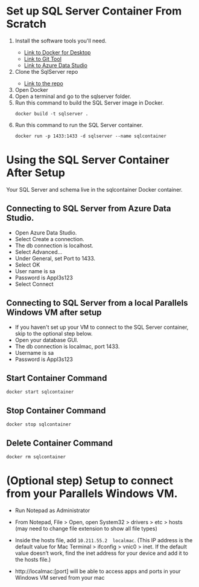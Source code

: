 # Set up SQL Server Container From Scratch

<ol>

<li> Install the software tools you'll need. </li>

- [Link to Docker for Desktop](https://docs.docker.com/desktop/install/mac-install/)
- [Link to Git Tool](https://git-scm.com/downloads)
- [Link to Azure Data Studio](https://learn.microsoft.com/en-us/sql/azure-data-studio/download-azure-data-studio?view=sql-server-ver15)

<li> Clone the SqlServer repo </li>

- [Link to the repo](https://github.com/theonlyjesus/sqlserver)

<li>Open Docker</li>

<li>Open a terminal and go to the sqlserver folder.</li>

<li>Run this command to build the SQL Server image in Docker.</li>

`docker build -t sqlserver .`

<li>Run this command to run the SQL Server container.</li>

`docker run -p 1433:1433 -d sqlserver --name sqlcontainer`

</ol>

# Using the SQL Server Container After Setup

Your SQL Server and schema live in the sqlcontainer Docker container.

## Connecting to SQL Server from Azure Data Studio.

- Open Azure Data Studio.
- Select Create a connection.
- The db connection is localhost.
- Select Advanced...
- Under General, set Port to 1433.
- Select OK
- User name is sa
- Password is Appl3s123
- Select Connect

## Connecting to SQL Server from a local Parallels Windows VM after setup

- If you haven't set up your VM to connect to the SQL Server container, skip to the optional step below.
- Open your database GUI.
- The db connection is localmac, port 1433.
- Username is sa
- Password is Appl3s123

## Start Container Command
`docker start sqlcontainer`

## Stop Container Command
`docker stop sqlcontainer`

## Delete Container Command
`docker rm sqlcontainer`

# (Optional step) Setup to connect from your Parallels Windows VM.

- Run Notepad as Administrator

- From Notepad, File > Open, open System32 > drivers > etc > hosts (may need to change file extension to show all file types)

- Inside the hosts file, add `10.211.55.2  localmac`. (This IP address is the default value for Mac Terminal > ifconfig > vnic0 > inet. If the default value doesn’t work, find the inet address for your device and add it to the hosts file.)

- http://localmac:[port] will be able to access apps and ports in your Windows VM served from your mac
